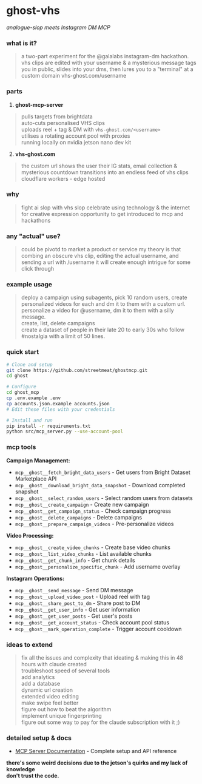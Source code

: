 # ghost-vhs
_analogue-slop meets Instagram DM MCP_

### what is it?
 > a two-part experiment for the @galalabs instagram-dm hackathon.  
 > vhs clips are edited with your username & a mysterious message tags you in public, slides into your dms, then lures you to a "terminal" at a custom domain vhs-ghost.com/username

### parts
1. **ghost-mcp-server**  
 > pulls targets from brightdata  
 > auto-cuts personalised VHS clips  
 > uploads reel + tag & DM with `vhs-ghost.com/<username>`  
 > utilises a rotating account pool with proxies  
 > running locally on nvidia jetson nano dev kit
2. **vhs-ghost.com**  
 > the custom url shows the user their IG stats, email collection & mysterious countdown
 > transitions into an endless feed of vhs clips  
 > cloudflare workers - edge hosted

### why  
 > fight ai slop with vhs slop
 > celebrate using technology & the internet for creative expression
 > opportunity to get introduced to mcp and hackathons 

### any "actual" use?   
 > could be pivotd to market a product or service
 > my theory is that combing an obscure vhs clip, editing the actual username, and sending a url with /username it will create enough intrigue for some click through
 
### example usage
 > deploy a campaign using subagents, pick 10 random users, create personalized videos for each and dm it to them with a custom url.
 > personalize a video for @username, dm it to them with a silly message.  
 > create, list, delete campaigns  
 > create a dataset of people in their late 20 to early 30s who follow #nostalgia with a limit of 50 lines.  

### quick start
```bash
# Clone and setup
git clone https://github.com/streetmeat/ghostmcp.git
cd ghost

# Configure
cd ghost_mcp
cp .env.example .env
cp accounts.json.example accounts.json
# Edit these files with your credentials

# Install and run
pip install -r requirements.txt
python src/mcp_server.py --use-account-pool
```

### mcp tools
**Campaign Management:**
- `mcp__ghost__fetch_bright_data_users` - Get users from Bright Dataset Marketplace API
- `mcp__ghost__download_bright_data_snapshot` - Download completed snapshot
- `mcp__ghost__select_random_users` - Select random users from datasets
- `mcp__ghost__create_campaign` - Create new campaign
- `mcp__ghost__get_campaign_status` - Check campaign progress
- `mcp__ghost__delete_campaigns` - Delete campaigns
- `mcp__ghost__prepare_campaign_videos` - Pre-personalize videos

**Video Processing:**
- `mcp__ghost__create_video_chunks` - Create base video chunks
- `mcp__ghost__list_video_chunks` - List available chunks
- `mcp__ghost__get_chunk_info` - Get chunk details
- `mcp__ghost__personalize_specific_chunk` - Add username overlay

**Instagram Operations:**
- `mcp__ghost__send_message` - Send DM message
- `mcp__ghost__upload_video_post` - Upload reel with tag
- `mcp__ghost__share_post_to_dm` - Share post to DM
- `mcp__ghost__get_user_info` - Get user information
- `mcp__ghost__get_user_posts` - Get user's posts
- `mcp__ghost__get_account_status` - Check account pool status
- `mcp__ghost__mark_operation_complete` - Trigger account cooldown

### ideas to extend
 > fix all the issues and complexity that ideating & making this in 48 hours with claude created  
 > troubleshoot speed of several tools  
 > add analytics  
 > add a database  
 > dynamic url creation  
 > extended video editing  
 > make swipe feel better  
 > figure out how to beat the algorithm  
 > implement unique fingerprinting  
 > figure out some way to pay for the claude subscription with it ;) 

### detailed setup & docs
- [MCP Server Documentation](ghost_mcp/README.md) - Complete setup and API reference

**there's some weird decisions due to the jetson's quirks and my lack of knowledge**  
**don't trust the code.**

